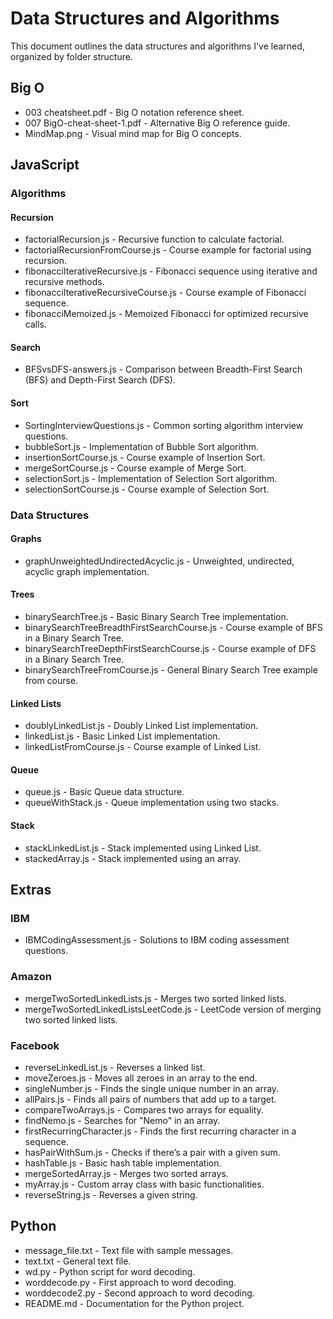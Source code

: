 # Data Structures and Algorithms

This document outlines the data structures and algorithms I've learned, organized by folder structure.

## Big O
- 003 cheatsheet.pdf - Big O notation reference sheet.
- 007 BigO-cheat-sheet-1.pdf - Alternative Big O reference guide.
- MindMap.png - Visual mind map for Big O concepts.

## JavaScript

### Algorithms

#### Recursion
- factorialRecursion.js - Recursive function to calculate factorial.
- factorialRecursionFromCourse.js - Course example for factorial using recursion.
- fibonacciIterativeRecursive.js - Fibonacci sequence using iterative and recursive methods.
- fibonacciIterativeRecursiveCourse.js - Course example of Fibonacci sequence.
- fibonacciMemoized.js - Memoized Fibonacci for optimized recursive calls.

#### Search
- BFSvsDFS-answers.js - Comparison between Breadth-First Search (BFS) and Depth-First Search (DFS).

#### Sort
- SortingInterviewQuestions.js - Common sorting algorithm interview questions.
- bubbleSort.js - Implementation of Bubble Sort algorithm.
- insertionSortCourse.js - Course example of Insertion Sort.
- mergeSortCourse.js - Course example of Merge Sort.
- selectionSort.js - Implementation of Selection Sort algorithm.
- selectionSortCourse.js - Course example of Selection Sort.

### Data Structures

#### Graphs
- graphUnweightedUndirectedAcyclic.js - Unweighted, undirected, acyclic graph implementation.

#### Trees
- binarySearchTree.js - Basic Binary Search Tree implementation.
- binarySearchTreeBreadthFirstSearchCourse.js - Course example of BFS in a Binary Search Tree.
- binarySearchTreeDepthFirstSearchCourse.js - Course example of DFS in a Binary Search Tree.
- binarySearchTreeFromCourse.js - General Binary Search Tree example from course.

#### Linked Lists
- doublyLinkedList.js - Doubly Linked List implementation.
- linkedList.js - Basic Linked List implementation.
- linkedListFromCourse.js - Course example of Linked List.

#### Queue
- queue.js - Basic Queue data structure.
- queueWithStack.js - Queue implementation using two stacks.

#### Stack
- stackLinkedList.js - Stack implemented using Linked List.
- stackedArray.js - Stack implemented using an array.

## Extras

### IBM
- IBMCodingAssessment.js - Solutions to IBM coding assessment questions.

### Amazon
- mergeTwoSortedLinkedLists.js - Merges two sorted linked lists.
- mergeTwoSortedLinkedListsLeetCode.js - LeetCode version of merging two sorted linked lists.

### Facebook
- reverseLinkedList.js - Reverses a linked list.
- moveZeroes.js - Moves all zeroes in an array to the end.
- singleNumber.js - Finds the single unique number in an array.
- allPairs.js - Finds all pairs of numbers that add up to a target.
- compareTwoArrays.js - Compares two arrays for equality.
- findNemo.js - Searches for "Nemo" in an array.
- firstRecurringCharacter.js - Finds the first recurring character in a sequence.
- hasPairWithSum.js - Checks if there’s a pair with a given sum.
- hashTable.js - Basic hash table implementation.
- mergeSortedArray.js - Merges two sorted arrays.
- myArray.js - Custom array class with basic functionalities.
- reverseString.js - Reverses a given string.

## Python
- message_file.txt - Text file with sample messages.
- text.txt - General text file.
- wd.py - Python script for word decoding.
- worddecode.py - First approach to word decoding.
- worddecode2.py - Second approach to word decoding.
- README.md - Documentation for the Python project.
